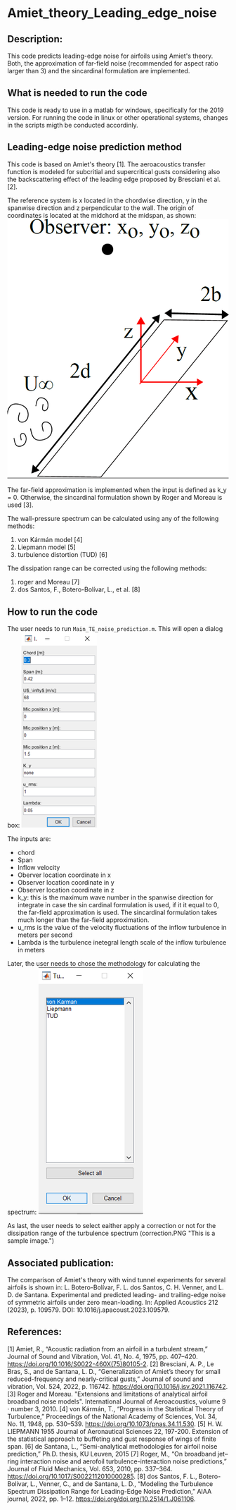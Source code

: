 # Amiet_theory_Leading_edge_noise
## Description:

This code predicts leading-edge noise for airfoils using Amiet's theory. Both, the approximation of far-field noise (recommended for aspect ratio larger than 3) and the sincardinal formulation are implemented.

## What is needed to run the code

This code is ready to use in a matlab for windows, specifically for the 2019 version. For running the code in linux or other operational systems, changes in the scripts migth be conducted accordinly.

## Leading-edge noise prediction method
This code is based on Amiet's theory [1]. The aeroacoustics transfer function is modeled for subcritial and supercritical gusts considering also the backscattering effect of the leading edge proposed by Bresciani et al. [2]. 

The reference system is x located in the chordwise direction, y in the spanwise direction and z perpendicular to the wall. The origin of coordinates is located at the midchord at the midspan, as shown: 
![Inputs.](reference_system.PNG "This is a sample image.")

The far-field approximation is implemented when the input is defined as k_y = 0. Otherwise, the sincardinal formulation shown by Roger and Moreau is used [3]. 


The wall-pressure spectrum can be calculated using any of the following methods:
1. von Kármán model [4]
2. Liepmann model [5]
3. turbulence distortion (TUD) [6]

The dissipation range can be corrected using the following methods:
1. roger and Moreau [7]
2. dos Santos, F., Botero-Bolívar, L., et al. [8]

## How to run the code

The user needs to run ``Main_TE_noise_prediction.m``. This will open a dialog box:
![Inputs.](inputs.PNG "This is a sample image.")

The inputs are:
* chord
* Span
* Inflow velocity
* Oberver location coordinate in x
* Observer location coordinate in y
* Observer location coordinate in z
* k_y: this is the maximum wave number in the spanwise direction for integrate in case the sin cardinal formulation is used, if it it equal to 0, the far-field approximation is used. The sincardinal formulation takes much longer than the far-field approximation.
* u_rms is the value of the velocity fluctuations of the inflow turbulence in meters per second 
* Lambda is the turbulence inetegral length scale of the inflow turbulence in meters

Later, the user needs to chose the methodology for calculating the spectrum:
![Inputs.](phi_ww.PNG "This is a sample image.")

As last, the user needs to select eaither apply a correction or not for the dissipation range of the turbulence spectrum
(correction.PNG "This is a sample image.")

## Associated publication:

The comparison of Amiet's theory with wind tunnel experiments for several airfoils is shown in: L. Botero-Bolívar, F. L. dos Santos, C. H. Venner, and L. D. de Santana. Experimental and predicted leading- and trailing-edge noise of symmetric airfoils under zero mean-loading. In: Applied Acoustics 212 (2023), p. 109579. DOI: 10.1016/j.apacoust.2023.109579.

## References:
[1] Amiet, R., “Acoustic radiation from an airfoil in a turbulent stream,” Journal of Sound and Vibration, Vol. 41, No. 4, 1975, pp. 407–420. https://doi.org/10.1016/S0022-460X(75)80105-2.
[2] Bresciani, A. P., Le Bras, S., and de Santana, L. D., “Generalization of Amiet’s theory for small reduced-frequency and nearly-critical gusts,” Journal of sound and vibration, Vol. 524, 2022, p. 116742. https://doi.org/10.1016/j.jsv.2021.116742.
[3] Roger and Moreau. "Extensions and limitations of analytical
airfoil broadband noise models". International Journal of Aeroacoustics, volume 9 · number 3, 2010.
[4] von Kármán, T., “Progress in the Statistical Theory of Turbulence,” Proceedings of the National Academy of Sciences, Vol. 34, No. 11, 1948, pp. 530–539. https://doi.org/10.1073/pnas.34.11.530.
[5] H. W. LIEPMANN 1955 Journal of Aeronautical Sciences 22, 197-200. Extension of the statistical approach to buffeting and gust response of wings of finite span.
[6] de Santana, L., “Semi-analytical methodologies for airfoil noise prediction,” Ph.D. thesis, KU Leuven, 2015
[7] Roger, M., “On broadband jet–ring interaction noise and aerofoil turbulence-interaction noise predictions,” Journal of Fluid Mechanics, Vol. 653, 2010, pp. 337–364. https://doi.org/10.1017/S0022112010000285.
[8] dos Santos, F. L., Botero-Bolívar, L., Venner, C., and de Santana, L. D., “Modeling the Turbulence Spectrum Dissipation Range for Leading-Edge Noise Prediction,” AIAA journal, 2022, pp. 1–12. https://doi.org/doi.org/10.2514/1.J061106.
